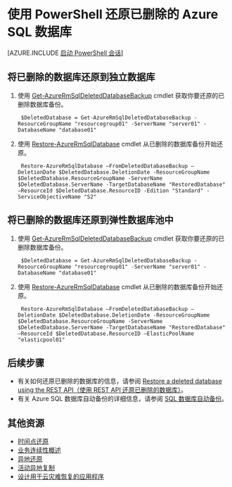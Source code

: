 <properties
	pageTitle="还原已删除的 Azure SQL 数据库 (PowerShell) | Azure"
	description="还原已删除的 Azure SQL 数据库 (PowerShell)。"
	services="sql-database"
	documentationCenter=""
	authors="stevestein"
	manager="jhubbard"
	editor=""/>

<tags
	ms.service="sql-database"
	ms.date="06/09/2016"
	wacn.date="07/25/2016" />


# 使用 PowerShell 还原已删除的 Azure SQL 数据库



[AZURE.INCLUDE [启动 PowerShell 会话](../../includes/sql-database-powershell.md)]


## 将已删除的数据库还原到独立数据库

1. 使用 [Get-AzureRmSqlDeletedDatabaseBackup](https://msdn.microsoft.com/zh-cn/library/azure/mt693387.aspx) cmdlet 获取你要还原的已删除数据库备份。

        $DeletedDatabase = Get-AzureRmSqlDeletedDatabaseBackup -ResourceGroupName "resourcegroup01" -ServerName "server01" -DatabaseName "database01"

2. 使用 [Restore-AzureRmSqlDatabase](https://msdn.microsoft.com/zh-cn/library/azure/mt693390.aspx) cmdlet 从已删除的数据库备份开始还原。
    
        Restore-AzureRmSqlDatabase –FromDeletedDatabaseBackup –DeletionDate $DeletedDatabase.DeletionDate -ResourceGroupName $DeletedDatabase.ResourceGroupName -ServerName $DeletedDatabase.ServerName -TargetDatabaseName "RestoredDatabase" –ResourceId $DeletedDatabase.ResourceID -Edition "Standard" -ServiceObjectiveName "S2"

## 将已删除的数据库还原到弹性数据库池中

1. 使用 [Get-AzureRmSqlDeletedDatabaseBackup](https://msdn.microsoft.com/zh-cn/library/azure/mt693387.aspx) cmdlet 获取你要还原的已删除数据库备份。

        $DeletedDatabase = Get-AzureRmSqlDeletedDatabaseBackup -ResourceGroupName "resourcegroup01" -ServerName "server01" -DatabaseName "database01"

2. 使用 [Restore-AzureRmSqlDatabase](https://msdn.microsoft.com/zh-cn/library/azure/mt693390.aspx) cmdlet 从已删除的数据库备份开始还原。
    
        Restore-AzureRmSqlDatabase –FromDeletedDatabaseBackup –DeletionDate $DeletedDatabase.DeletionDate -ResourceGroupName $DeletedDatabase.ResourceGroupName -ServerName $DeletedDatabase.ServerName -TargetDatabaseName "RestoredDatabase" –ResourceId $DeletedDatabase.ResourceID –ElasticPoolName "elasticpool01" 

## 后续步骤


- 有关如何还原已删除的数据库的信息，请参阅 [Restore a deleted database using the REST API（使用 REST API 还原已删除的数据库）](https://msdn.microsoft.com/zh-cn/library/azure/mt163685.aspx)。
- 有关 Azure SQL 数据库自动备份的详细信息，请参阅 [SQL 数据库自动备份](/documentation/articles/sql-database-automated-backups/)。

## 其他资源

- [时间点还原](/documentation/articles/sql-database-point-in-time-restore/)
- [业务连续性概述](/documentation/articles/sql-database-business-continuity/)
- [异地还原](/documentation/articles/sql-database-geo-restore/)
- [活动异地复制](/documentation/articles/sql-database-geo-replication-overview/)
- [设计用于云灾难恢复的应用程序](/documentation/articles/sql-database-designing-cloud-solutions-for-disaster-recovery/)




<!---HONumber=Mooncake_0718_2016-->
